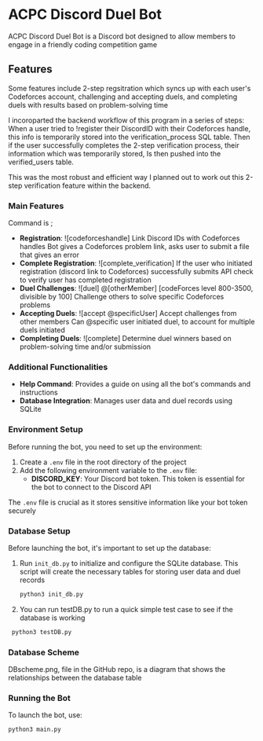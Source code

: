 # ACPC Discord Duel Bot

ACPC Discord Duel Bot is a Discord bot designed to allow members to engage in a friendly coding competition game

## Features

Some features include 2-step regsitration which syncs up with each user's Codeforces account, challenging and accepting duels, and completing duels with results based on problem-solving time

I incoroparted the backend workflow of this program in a series of steps: 
When a user tried to !register their DiscordID with their Codeforces handle, this info is temporarily stored into the verification_process SQL table. 
Then if the user successfully completes the 2-step verification process, their information which was temporarily stored, 
Is then pushed into the verified_users table. 

This was the most robust and efficient way I planned out to work out this 2-step verification feature within the backend. 


### Main Features

Command is ;

- **Registration**:
  ![codeforceshandle]
  Link Discord IDs with Codeforces handles
  Bot gives a Codeforces problem link, asks user to submit a file that gives an error
- **Complete Registration**:
  ![complete_verification]
  If the user who initiated registration (discord link to Codeforces) successfully submits 
  API check to verify user has completed registration
- **Duel Challenges**:
  ![duel] @[otherMember] [codeForces level 800-3500, divisible by 100]
  Challenge others to solve specific Codeforces problems
- **Accepting Duels**:
  ![accept @specificUser]
  Accept challenges from other members
  Can @specific user initiated duel, to account for multiple duels initiated
- **Completing Duels**:
  ![complete]
  Determine duel winners based on problem-solving time and/or submission

### Additional Functionalities

- **Help Command**: Provides a guide on using all the bot's commands and instructions
- **Database Integration**: Manages user data and duel records using SQLite

### Environment Setup

Before running the bot, you need to set up the environment:

1. Create a `.env` file in the root directory of the project
2. Add the following environment variable to the `.env` file:
   - **DISCORD_KEY**: Your Discord bot token. This token is essential for the bot to connect to the Discord API

The `.env` file is crucial as it stores sensitive information like your bot token securely

### Database Setup

Before launching the bot, it's important to set up the database:

1. Run `init_db.py` to initialize and configure the SQLite database. This script will create the necessary tables for storing user data and duel records
   
   ```bash
   python3 init_db.py

2. You can run testDB.py to run a quick simple test case to see if the database is working

  ```bash
   python3 testDB.py
```

### Database Scheme
DBscheme.png, file in the GitHub repo, is a diagram that shows the relationships between the database table

### Running the Bot

To launch the bot, use:

```bash
python3 main.py
```


   


